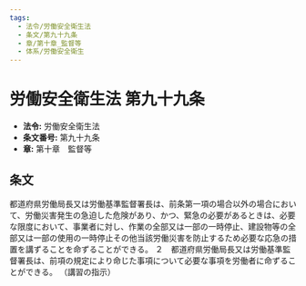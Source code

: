 ```yaml
---
tags:
  - 法令/労働安全衛生法
  - 条文/第九十九条
  - 章/第十章_監督等
  - 体系/労働安全衛生
---
```

# 労働安全衛生法 第九十九条

- **法令:** 労働安全衛生法
- **条文番号:** 第九十九条
- **章:** 第十章　監督等

## 条文
都道府県労働局長又は労働基準監督署長は、前条第一項の場合以外の場合において、労働災害発生の急迫した危険があり、かつ、緊急の必要があるときは、必要な限度において、事業者に対し、作業の全部又は一部の一時停止、建設物等の全部又は一部の使用の一時停止その他当該労働災害を防止するため必要な応急の措置を講ずることを命ずることができる。
２　都道府県労働局長又は労働基準監督署長は、前項の規定により命じた事項について必要な事項を労働者に命ずることができる。
（講習の指示）

